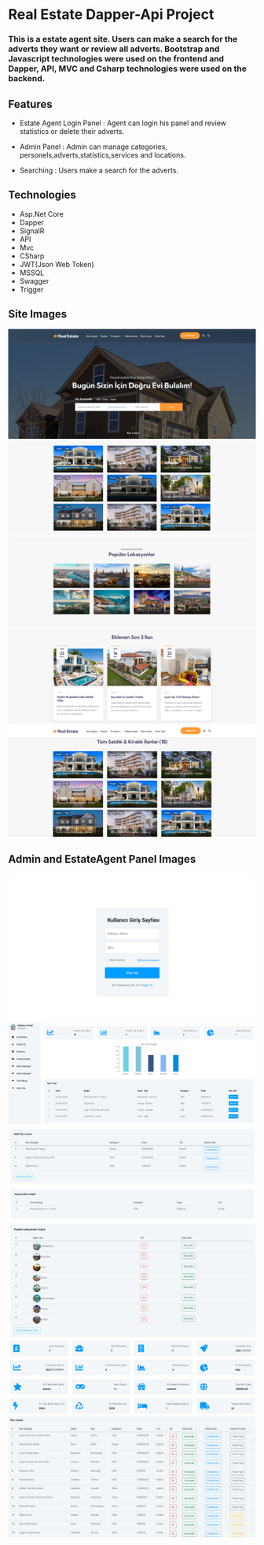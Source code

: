 # Real Estate Dapper-Api Project

### This is a estate agent site. Users can make a search for the adverts they want or review all adverts. Bootstrap and Javascript technologies were used on the frontend and Dapper, API, MVC and Csharp technologies were used on the backend.

## Features

- Estate Agent Login Panel : Agent can login his panel and review statistics or delete their adverts.

- Admin Panel : Admin can manage categories, personels,adverts,statistics,services and locations.

- Searching : Users make a search for the adverts.


## Technologies
- Asp.Net Core
- Dapper
- SignalR
- API
- Mvc
- CSharp
- JWT(Json Web Token)
- MSSQL
- Swagger
- Trigger


## Site Images 

![Homepage](./assets/homepage.png)
![Homepage](./assets/adverts.png)
![Homepage](./assets/popularlocations.png)
![Homepage](./assets/last3adverts.png)
![Homepage](./assets/allAdverts.png)



## Admin and EstateAgent Panel Images
![Homepage](./assets/login.png)
![Homepage](./assets/estateAgentPanel.png)
![Homepage](./assets/activeAdverts.png)
![Homepage](./assets/passiveAdverts.png)
![Homepage](./assets/adminLocations.png)
![Homepage](./assets/adminStatistics.png)
![Homepage](./assets/adminAllAdverts.png)





